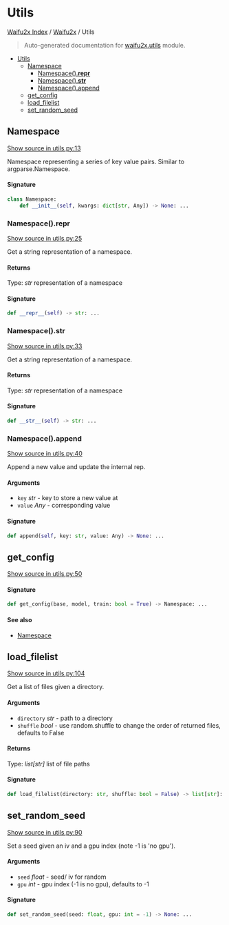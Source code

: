 # Utils

[Waifu2x Index](../README.md#waifu2x-index) / [Waifu2x](./index.md#waifu2x) / Utils

> Auto-generated documentation for [waifu2x.utils](../../../waifu2x/utils.py) module.

- [Utils](#utils)
  - [Namespace](#namespace)
    - [Namespace().__repr__](#namespace()__repr__)
    - [Namespace().__str__](#namespace()__str__)
    - [Namespace().append](#namespace()append)
  - [get_config](#get_config)
  - [load_filelist](#load_filelist)
  - [set_random_seed](#set_random_seed)

## Namespace

[Show source in utils.py:13](../../../waifu2x/utils.py#L13)

Namespace representing a series of key value pairs. Similar to argparse.Namespace.

#### Signature

```python
class Namespace:
    def __init__(self, kwargs: dict[str, Any]) -> None: ...
```

### Namespace().__repr__

[Show source in utils.py:25](../../../waifu2x/utils.py#L25)

Get a string representation of a namespace.

#### Returns

Type: *str*
representation of a namespace

#### Signature

```python
def __repr__(self) -> str: ...
```

### Namespace().__str__

[Show source in utils.py:33](../../../waifu2x/utils.py#L33)

Get a string representation of a namespace.

#### Returns

Type: *str*
representation of a namespace

#### Signature

```python
def __str__(self) -> str: ...
```

### Namespace().append

[Show source in utils.py:40](../../../waifu2x/utils.py#L40)

Append a new value and update the internal rep.

#### Arguments

- `key` *str* - key to store a new value at
- `value` *Any* - corresponding value

#### Signature

```python
def append(self, key: str, value: Any) -> None: ...
```



## get_config

[Show source in utils.py:50](../../../waifu2x/utils.py#L50)

#### Signature

```python
def get_config(base, model, train: bool = True) -> Namespace: ...
```

#### See also

- [Namespace](#namespace)



## load_filelist

[Show source in utils.py:104](../../../waifu2x/utils.py#L104)

Get a list of files given a directory.

#### Arguments

- `directory` *str* - path to a directory
- `shuffle` *bool* - use random.shuffle to change the order of returned files, defaults to False

#### Returns

Type: *list[str]*
list of file paths

#### Signature

```python
def load_filelist(directory: str, shuffle: bool = False) -> list[str]: ...
```



## set_random_seed

[Show source in utils.py:90](../../../waifu2x/utils.py#L90)

Set a seed given an iv and a gpu index (note -1 is 'no gpu').

#### Arguments

- `seed` *float* - seed/ iv for random
- `gpu` *int* - gpu index (-1 is no gpu), defaults to -1

#### Signature

```python
def set_random_seed(seed: float, gpu: int = -1) -> None: ...
```